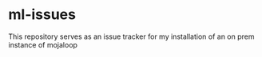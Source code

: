 # ml-issues
This repository serves as an issue tracker for my installation of an on prem instance of mojaloop
